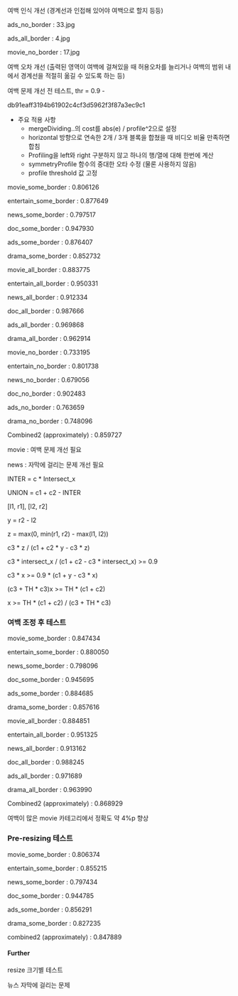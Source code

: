 여백 인식 개선 (경계선과 인접해 있어야 여백으로 할지 등등)

ads_no_border : 33.jpg

ads_all_border : 4.jpg

movie_no_border : 17.jpg



여백 오차 개선 (출력된 영역이 여백에 걸쳐있을 때 허용오차를 늘리거나 여백의 범위 내에서 경계선을 적절히 옮길 수 있도록 하는 등)



여백 문제 개선 전 테스트, thr = 0.9 -

db91eaff3194b61902c4cf3d5962f3f87a3ec9c1

- 주요 적용 사항
  - mergeDividing..의 cost를 abs(e) / profile^2으로 설정
  - horizontal 방향으로 연속한 2개 / 3개 블록을 합쳤을 때 비디오 비율 만족하면 합침
  - Profiling을 left와 right 구분하지 않고 하나의 행/열에 대해 한번에 계산
  - symmetryProfile 함수의 중대한 오타 수정 (물론 사용하지 않음)
  - profile threshold 값 고정

movie_some_border : 0.806126

entertain_some_border : 0.877649

news_some_border : 0.797517

doc_some_border : 0.947930

ads_some_border : 0.876407

drama_some_border : 0.852732



movie_all_border : 0.883775

entertain_all_border : 0.950331

news_all_border : 0.912334

doc_all_border : 0.987666

ads_all_border : 0.969868

drama_all_border : 0.962914



movie_no_border : 0.733195

entertain_no_border : 0.801738

news_no_border : 0.679056

doc_no_border : 0.902483

ads_no_border : 0.763659

drama_no_border : 0.748096



Combined2 (approximately) : 0.859727



movie : 여백 문제 개선 필요

news : 자막에 걸리는 문제 개선 필요



INTER = c * Intersect_x

UNION = c1 + c2 - INTER

[l1, r1], [l2, r2]

y = r2 - l2

z = max(0, min(r1, r2) - max(l1, l2))

c3 * z / (c1 + c2 * y - c3 * z)

c3 * intersect_x / (c1 + c2 - c3 * intersect_x) >= 0.9

c3 * x >= 0.9 * (c1 + y - c3 * x)

(c3 + TH * c3)x >= TH * (c1 + c2)

x >= TH * (c1 + c2) / (c3 + TH * c3)



### 여백 조정 후 테스트

movie_some_border : 0.847434

entertain_some_border : 0.880050

news_some_border : 0.798096

doc_some_border : 0.945695

ads_some_border : 0.884685

drama_some_border : 0.857616



movie_all_border : 0.884851

entertain_all_border : 0.951325

news_all_border : 0.913162

doc_all_border : 0.988245

ads_all_border : 0.971689

drama_all_border : 0.963990



Combined2 (approximately) : 0.868929

여백이 많은 movie 카테고리에서 정확도 약 4%p 향상



### Pre-resizing 테스트

movie_some_border : 0.806374

entertain_some_border : 0.855215

news_some_border : 0.797434

doc_some_border : 0.944785

ads_some_border : 0.856291

drama_some_border : 0.827235



combined2 (approximately) : 0.847889



#### Further

resize 크기별 테스트

뉴스 자막에 걸리는 문제